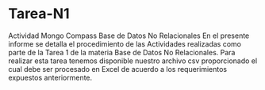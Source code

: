 # Tarea-N1
Actividad Mongo Compass Base de Datos No Relacionales 
En el presente informe se detalla el procedimiento de las Actividades realizadas como parte de la Tarea 1 de la materia Base de Datos No Relacionales. 
Para realizar esta tarea tenemos disponible nuestro archivo csv proporcionado el cual debe ser procesado en Excel de acuerdo a los requerimientos expuestos anteriormente.
